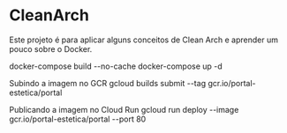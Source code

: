 # CleanArch

Este projeto é para aplicar alguns conceitos de Clean Arch e aprender um pouco sobre o Docker.


docker-compose build --no-cache
docker-compose up -d

Subindo a imagem no GCR
gcloud builds submit --tag gcr.io/portal-estetica/portal

Publicando a imagem no Cloud Run
gcloud run deploy --image gcr.io/portal-estetica/portal --port 80
